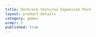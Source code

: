 ```yaml
---
title: Darkrock Ventures Expansion Pack
layout: product-details
category: games
order: 2
published: true
---
```

